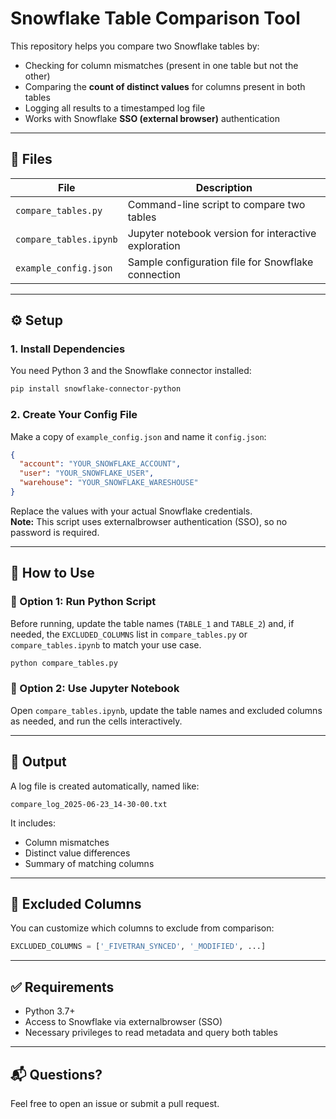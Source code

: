 # Snowflake Table Comparison Tool

This repository helps you compare two Snowflake tables by:

- Checking for column mismatches (present in one table but not the other)
- Comparing the **count of distinct values** for columns present in both tables
- Logging all results to a timestamped log file
- Works with Snowflake **SSO (external browser)** authentication

---

## 🧱 Files

| File | Description |
|------|-------------|
| `compare_tables.py` | Command-line script to compare two tables |
| `compare_tables.ipynb` | Jupyter notebook version for interactive exploration |
| `example_config.json` | Sample configuration file for Snowflake connection |

---

## ⚙️ Setup

### 1. Install Dependencies

You need Python 3 and the Snowflake connector installed:

```bash
pip install snowflake-connector-python
```

### 2. Create Your Config File  
Make a copy of `example_config.json` and name it `config.json`:

```json
{
  "account": "YOUR_SNOWFLAKE_ACCOUNT",
  "user": "YOUR_SNOWFLAKE_USER",
  "warehouse": "YOUR_SNOWFLAKE_WARESHOUSE"
}
```
Replace the values with your actual Snowflake credentials.  
**Note:** This script uses externalbrowser authentication (SSO), so no password is required.

---

## 🚀 How to Use

### 🐍 Option 1: Run Python Script

Before running, update the table names (`TABLE_1` and `TABLE_2`) and, if needed, the `EXCLUDED_COLUMNS` list in `compare_tables.py` or `compare_tables.ipynb` to match your use case.

```bash
python compare_tables.py
```

### 📓 Option 2: Use Jupyter Notebook

Open `compare_tables.ipynb`, update the table names and excluded columns as needed, and run the cells interactively.

---

## 📝 Output

A log file is created automatically, named like:

```
compare_log_2025-06-23_14-30-00.txt
```

It includes:

- Column mismatches
- Distinct value differences
- Summary of matching columns

---

## 🧼 Excluded Columns

You can customize which columns to exclude from comparison:

```python
EXCLUDED_COLUMNS = ['_FIVETRAN_SYNCED', '_MODIFIED', ...]
```

---

## ✅ Requirements

- Python 3.7+
- Access to Snowflake via externalbrowser (SSO)
- Necessary privileges to read metadata and query both tables

---

## 📬 Questions?

Feel free to open an issue or submit a pull request.